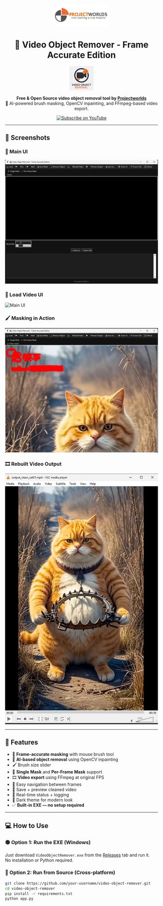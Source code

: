 <p align="center">
  <img src="screenshots/projectworlds.png" alt="ProjectWorlds Logo" width="180" />
</p>

<h1 align="center">🎥 Video Object Remover - Frame Accurate Edition</h1>

<p align="center">
  <img src="screenshots/vor.png" alt="App Icon" width="80" />
</p>

<p align="center">
  <strong>Free & Open Source video object removal tool by <a href="https://projectworlds.in" target="_blank">Projectworlds</a></strong><br/>
  🧠 AI-powered brush masking, OpenCV inpainting, and FFmpeg-based video export.
</p>

<p align="center">
  <a href="https://youtube.com/@projectworlds" target="_blank">
    <img src="https://img.shields.io/youtube/channel/subscribers/UCFMkpvtYjSAPXUPjImQK7bg?label=Subscribe&style=social" alt="Subscribe on YouTube" />
  </a>
</p>

---

## 📸 Screenshots

### 🔧 Main UI  
![Main UI](screenshots/main_ui.png)

### 🔧 Load Video UI  
![Main UI](screenshots/load_video.png)

### 🖌️ Masking in Action  
![Masking Frame](screenshots/masking_ui.png)

### 🎞️ Rebuilt Video Output  
![Rebuild Output](screenshots/output.png)

---

## 🚀 Features

- 🎯 **Frame-accurate masking** with mouse brush tool
- 🧹 **AI-based object removal** using OpenCV inpainting
- 🖌️ Brush size slider
- 🔁 **Single Mask** and **Per-Frame Mask** support
- 🎞️ **Video export** using FFmpeg at original FPS
- 🧭 Easy navigation between frames
- 💾 Save + preview cleaned video
- 📝 Real-time status + logging
- 🌙 Dark theme for modern look
- ✅ **Built-in EXE — no setup required**

---

## 💻 How to Use

### 🟢 Option 1: Run the EXE (Windows)
Just download `VideoObjectRemover.exe` from the [Releases](https://github.com/projectworldsofficial/video-object-remover/releases/download/v1.0/video-object-removal-v1.0.exe) tab and run it.  
No installation or Python required.

### 🐍 Option 2: Run from Source (Cross-platform)
```bash
git clone https://github.com/your-username/video-object-remover.git
cd video-object-remover
pip install -r requirements.txt
python app.py
